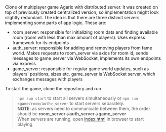 Clone of multiplayer game Agario with distributed server. It was created on top of previously created centralized version, so implementation might look slightly redundant.
The idea is that there are three distinct servers implementing some parts of app logic. These are:

- room_server: responsible for initializing room data and finding available room (room with less than max amount of players). Uses express framework for its endpoints
- auth_server: responsible for adding and removing players from fame world. Makes requests to room_server via axios for room id, sends messages to game_server via WebSocket, implements its own endpoints via express
- game_server: responsible for regular game world updates, such as players' positions, sizes etc. game_server is WebSocket server, which exchanges messages with players

To start the game, clone the repository and run 
> `npm run start` 
to start all servers simultaneously or 
> `npm run <game/room/auth>_server` 
to start servers separately.  
**NOTE**: as servers need to communicate between them, the order should be **room_server->auth_server->game_server**  
When servers are running, open [index.html](index.html) in browser to start playing.
